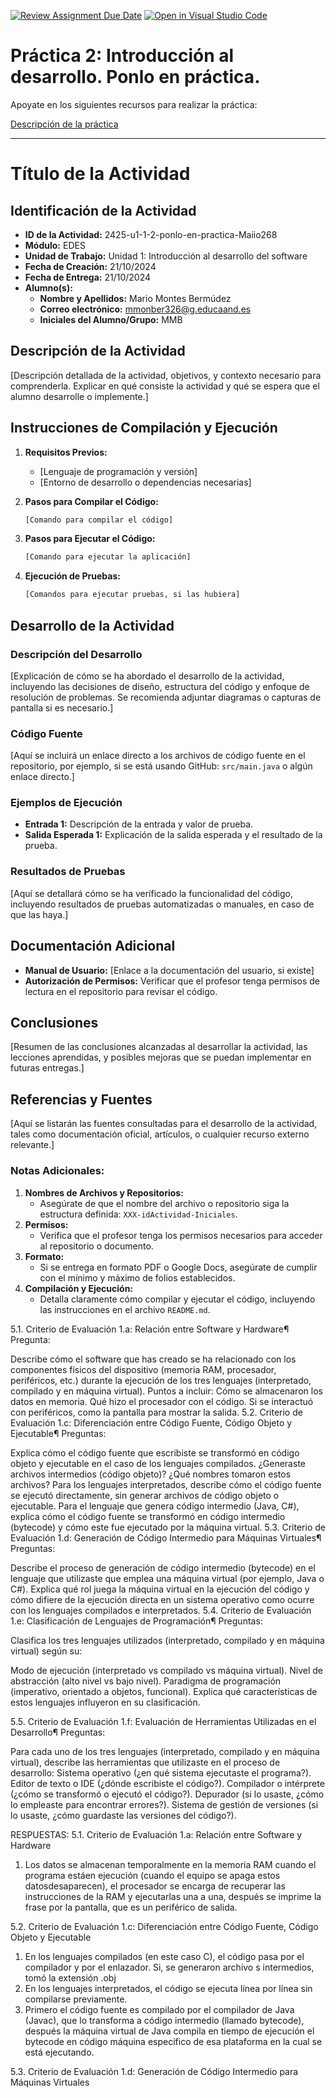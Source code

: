 [![Review Assignment Due Date](https://classroom.github.com/assets/deadline-readme-button-22041afd0340ce965d47ae6ef1cefeee28c7c493a6346c4f15d667ab976d596c.svg)](https://classroom.github.com/a/9J9TrW2r)
[![Open in Visual Studio Code](https://classroom.github.com/assets/open-in-vscode-2e0aaae1b6195c2367325f4f02e2d04e9abb55f0b24a779b69b11b9e10269abc.svg)](https://classroom.github.com/online_ide?assignment_repo_id=16668681&assignment_repo_type=AssignmentRepo)
# Práctica 2: Introducción al desarrollo. Ponlo en práctica. 

Apoyate en los siguientes recursos para realizar la práctica:

[Descripción de la práctica](https://revilofe.github.io/section3/u01/practica/EDES-U1.-Practica011/)


---

# Título de la Actividad

## Identificación de la Actividad
- **ID de la Actividad:** 2425-u1-1-2-ponlo-en-practica-Maiio268
- **Módulo:** EDES
- **Unidad de Trabajo:** Unidad 1: Introducción al desarrollo del software
- **Fecha de Creación:** 21/10/2024
- **Fecha de Entrega:** 21/10/2024
- **Alumno(s):** 
  - **Nombre y Apellidos:** Mario Montes Bermúdez
  - **Correo electrónico:** mmonber326@g.educaand.es
  - **Iniciales del Alumno/Grupo:** MMB

## Descripción de la Actividad
[Descripción detallada de la actividad, objetivos, y contexto necesario para comprenderla. Explicar en qué consiste la actividad y qué se espera que el alumno desarrolle o implemente.]

## Instrucciones de Compilación y Ejecución
1. **Requisitos Previos:**
   - [Lenguaje de programación y versión]
   - [Entorno de desarrollo o dependencias necesarias]

2. **Pasos para Compilar el Código:**
   ```bash
   [Comando para compilar el código]
   ```

3. **Pasos para Ejecutar el Código:**
   ```bash
   [Comando para ejecutar la aplicación]
   ```

4. **Ejecución de Pruebas:**
   ```bash
   [Comandos para ejecutar pruebas, si las hubiera]
   ```

## Desarrollo de la Actividad
### Descripción del Desarrollo
[Explicación de cómo se ha abordado el desarrollo de la actividad, incluyendo las decisiones de diseño, estructura del código y enfoque de resolución de problemas. Se recomienda adjuntar diagramas o capturas de pantalla si es necesario.]

### Código Fuente
[Aquí se incluirá un enlace directo a los archivos de código fuente en el repositorio, por ejemplo, si se está usando GitHub: `src/main.java` o algún enlace directo.]

### Ejemplos de Ejecución
- **Entrada 1:** Descripción de la entrada y valor de prueba.
- **Salida Esperada 1:** Explicación de la salida esperada y el resultado de la prueba.

### Resultados de Pruebas
[Aquí se detallará cómo se ha verificado la funcionalidad del código, incluyendo resultados de pruebas automatizadas o manuales, en caso de que las haya.]

## Documentación Adicional
- **Manual de Usuario:** [Enlace a la documentación del usuario, si existe]
- **Autorización de Permisos:** Verificar que el profesor tenga permisos de lectura en el repositorio para revisar el código.

## Conclusiones
[Resumen de las conclusiones alcanzadas al desarrollar la actividad, las lecciones aprendidas, y posibles mejoras que se puedan implementar en futuras entregas.]

## Referencias y Fuentes
[Aquí se listarán las fuentes consultadas para el desarrollo de la actividad, tales como documentación oficial, artículos, o cualquier recurso externo relevante.]

### Notas Adicionales:
1. **Nombres de Archivos y Repositorios:**
   - Asegúrate de que el nombre del archivo o repositorio siga la estructura definida: `XXX-idActividad-Iniciales`.
2. **Permisos:**
   - Verifica que el profesor tenga los permisos necesarios para acceder al repositorio o documento.
3. **Formato:**
   - Si se entrega en formato PDF o Google Docs, asegúrate de cumplir con el mínimo y máximo de folios establecidos.
4. **Compilación y Ejecución:**
   - Detalla claramente cómo compilar y ejecutar el código, incluyendo las instrucciones en el archivo `README.md`.


5.1. Criterio de Evaluación 1.a: Relación entre Software y Hardware¶
Pregunta:

Describe cómo el software que has creado se ha relacionado con los componentes físicos del dispositivo (memoria RAM, procesador, periféricos, etc.) durante la ejecución de los tres lenguajes (interpretado, compilado y en máquina virtual).
Puntos a incluir:
Cómo se almacenaron los datos en memoria.
Qué hizo el procesador con el código.
Si se interactuó con periféricos, como la pantalla para mostrar la salida.
5.2. Criterio de Evaluación 1.c: Diferenciación entre Código Fuente, Código Objeto y Ejecutable¶
Preguntas:

Explica cómo el código fuente que escribiste se transformó en código objeto y ejecutable en el caso de los lenguajes compilados. ¿Generaste archivos intermedios (código objeto)? ¿Qué nombres tomaron estos archivos?
Para los lenguajes interpretados, describe cómo el código fuente se ejecutó directamente, sin generar archivos de código objeto o ejecutable.
Para el lenguaje que genera código intermedio (Java, C#), explica cómo el código fuente se transformó en código intermedio (bytecode) y cómo este fue ejecutado por la máquina virtual.
5.3. Criterio de Evaluación 1.d: Generación de Código Intermedio para Máquinas Virtuales¶
Preguntas:

Describe el proceso de generación de código intermedio (bytecode) en el lenguaje que utilizaste que emplea una máquina virtual (por ejemplo, Java o C#).
Explica qué rol juega la máquina virtual en la ejecución del código y cómo difiere de la ejecución directa en un sistema operativo como ocurre con los lenguajes compilados e interpretados.
5.4. Criterio de Evaluación 1.e: Clasificación de Lenguajes de Programación¶
Preguntas:

Clasifica los tres lenguajes utilizados (interpretado, compilado y en máquina virtual) según su:

Modo de ejecución (interpretado vs compilado vs máquina virtual).
Nivel de abstracción (alto nivel vs bajo nivel).
Paradigma de programación (imperativo, orientado a objetos, funcional).
Explica qué características de estos lenguajes influyeron en su clasificación.

5.5. Criterio de Evaluación 1.f: Evaluación de Herramientas Utilizadas en el Desarrollo¶
Preguntas:

Para cada uno de los tres lenguajes (interpretado, compilado y en máquina virtual), describe las herramientas que utilizaste en el proceso de desarrollo:
Sistema operativo (¿en qué sistema ejecutaste el programa?).
Editor de texto o IDE (¿dónde escribiste el código?).
Compilador o intérprete (¿cómo se transformó o ejecutó el código?).
Depurador (si lo usaste, ¿cómo lo empleaste para encontrar errores?).
Sistema de gestión de versiones (si lo usaste, ¿cómo guardaste las versiones del código?).

RESPUESTAS:
5.1. Criterio de Evaluación 1.a: Relación entre Software y Hardware
1. Los datos se almacenan temporalmente en la memoria RAM cuando el programa estáen ejecución (cuando el equipo se apaga estos datosdesaparecen), el procesador se encarga de recuperar las instrucciones de la RAM y ejecutarlas una a una, después se imprime la frase por la pantalla, que es un periférico de salida.

5.2. Criterio de Evaluación 1.c: Diferenciación entre Código Fuente, Código Objeto y Ejecutable
1. En los lenguajes compilados (en este caso C), el código pasa por el compilador y por el enlazador. Si, se generaron archivo s intermedios, tomó la extensión .obj
2. En los lenguajes interpretados, el código se ejecuta línea por línea sin compilarse previamente.
3. Primero el código fuente es compilado por el compilador de Java (Javac), que lo transforma a código intermedio (llamado bytecode), después la máquina virtual de Java compila en tiempo de ejecución el bytecode en código máquina específico de esa plataforma en la cual se está ejecutando.

5.3. Criterio de Evaluación 1.d: Generación de Código Intermedio para Máquinas Virtuales
